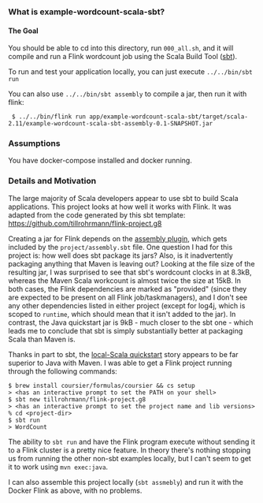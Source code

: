 ### What is example-wordcount-scala-sbt?

#### The Goal

You should be able to cd into this directory, run `000_all.sh`, and it will compile and run a Flink wordcount job using the Scala Build Tool ([sbt](https://www.scala-sbt.org/1.x/docs/index.html)).

To run and test your application locally, you can just execute `../../bin/sbt run`

You can also use `../../bin/sbt assembly` to compile a jar, then run it with flink:

```
 $ ../../bin/flink run app/example-wordcount-scala-sbt/target/scala-2.11/example-wordcount-scala-sbt-assembly-0.1-SNAPSHOT.jar
```

### Assumptions

You have docker-compose installed and docker running.


### Details and Motivation
The large majority of Scala developers appear to use sbt to build Scala applications. This project looks at how well it works with Flink. It was adapted from the code generated by this sbt template: https://github.com/tillrohrmann/flink-project.g8

Creating a jar for Flink depends on the [assembly plugin](https://github.com/sbt/sbt-assembly), which gets included by the `project/assembly.sbt` file. One question I had for this project is: how well does sbt package its jars? Also, is it inadvertently packaging anything that Maven is leaving out? Looking at the file size of the resulting jar, I was surprised to see that sbt's wordcount clocks in at 8.3kB, whereas the Maven Scala workcount is almost twice the size at 15kB. In both cases, the Flink dependencies are marked as "provided" (since they are expected to be present on all Flink job/taskmanagers), and I don't see any other dependencies listed in either project (except for log4j, which is scoped to `runtime`, which should mean that it isn't added to the jar). In contrast, the Java quickstart jar is 9kB - much closer to the sbt one - which leads me to conclude that sbt is simply substantially better at packaging Scala than Maven is.

Thanks in part to sbt, the [local-Scala quickstart](https://docs.scala-lang.org/getting-started/index.html) story appears to be far superior to Java with Maven. I was able to get a Flink project running through the following commands:

```
$ brew install coursier/formulas/coursier && cs setup
> <has an interactive prompt to set the PATH on your shell>
$ sbt new tillrohrmann/flink-project.g8
> <has an interactive prompt to set the project name and lib versions>
% cd <project-dir>
$ sbt run
> WordCount
```

The ability to `sbt run` and have the Flink program execute without sending it to a Flink cluster is a pretty nice feature. In theory there's nothing stopping us from running the other non-sbt examples locally, but I can't seem to get it to work using `mvn exec:java`.

I can also assemble this project locally (`sbt assmebly`) and run it with the Docker Flink as above, with no problems.
